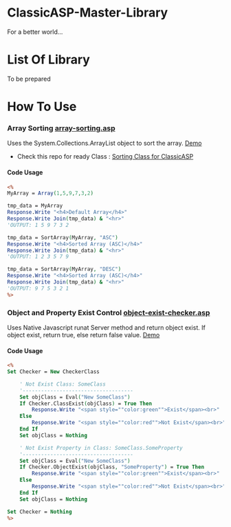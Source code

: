 # ClassicASP-Master-Library
For a better world...

# List Of Library
To be prepared

# How To Use
### Array Sorting [array-sorting.asp](array-sorting.asp)
Uses the System.Collections.ArrayList object to sort the array.
[Demo](https://aspmasterlibrary.adjans.com.tr/array-sorting.asp)
* Check this repo for ready Class : [Sorting Class for ClassicASP](https://github.com/badursun/Sorting-Scripting-Dictionary-Classic-ASP)

#### Code Usage
```asp
<%
MyArray = Array(1,5,9,7,3,2)

tmp_data = MyArray
Response.Write "<h4>Default Array</h4>"
Response.Write Join(tmp_data) & "<hr>" 
'OUTPUT: 1 5 9 7 3 2

tmp_data = SortArray(MyArray, "ASC")
Response.Write "<h4>Sorted Array (ASC)</h4>"
Response.Write Join(tmp_data) & "<hr>" 
'OUTPUT: 1 2 3 5 7 9

tmp_data = SortArray(MyArray, "DESC")
Response.Write "<h4>Sorted Array (ASC)</h4>"
Response.Write Join(tmp_data) & "<hr>"
'OUTPUT: 9 7 5 3 2 1
%>
```

### Object and Property Exist Control [object-exist-checker.asp](object-exist-checker.asp)
Uses Native Javascript runat Server method and return object exist. If object exist, return true, else return false value.
[Demo](https://aspmasterlibrary.adjans.com.tr/object-exist-checker.asp)
#### Code Usage
```asp
<%
Set Checker = New CheckerClass

	' Not Exist Class: SomeClass
	'------------------------------------
	Set objClass = Eval("New SomeClass")
	If Checker.ClassExist(objClass) = True Then
		Response.Write "<span style=""color:green"">Exist</span><br>"
	Else
		Response.Write "<span style=""color:red"">Not Exist</span><br>"
	End If
	Set objClass = Nothing

	' Not Exist Property in Class: SomeClass.SomeProperty
	'------------------------------------
	Set objClass = Eval("New SomeClass")
	If Checker.ObjectExist(objClass, "SomeProperty") = True Then
		Response.Write "<span style=""color:green"">Exist</span><br>"
	Else
		Response.Write "<span style=""color:red"">Not Exist</span><br>"
	End If
	Set objClass = Nothing

Set Checker = Nothing
%>
```